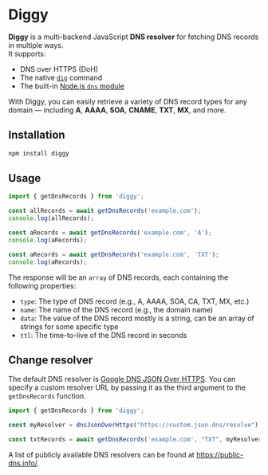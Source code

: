 # Diggy

**Diggy** is a multi-backend JavaScript **DNS resolver** for fetching DNS records in multiple ways.  
It supports:

- DNS over HTTPS (DoH)
- The native [`dig`](https://linux.die.net/man/1/dig) command
- The built-in [Node.js `dns` module](https://nodejs.org/api/dns.html)

With Diggy, you can easily retrieve a variety of DNS record types for any domain — including **A**, **AAAA**, **SOA**,
**CNAME**, **TXT**, **MX**, and more.

## Installation

```bash
npm install diggy
```

## Usage

```javascript
import { getDnsRecords } from 'diggy';

const allRecords = await getDnsRecords('example.com');
console.log(allRecords);

const aRecords = await getDnsRecords('example.com', 'A');
console.log(aRecords);

const aRecords = await getDnsRecords('example.com', 'TXT');
console.log(aRecords);
```

The response will be an `array` of DNS records, each containing the following properties:

- `type`: The type of DNS record (e.g., A, AAAA, SOA, CA, TXT, MX, etc.)
- `name`: The name of the DNS record (e.g., the domain name)
- `data`: The value of the DNS record mostly is a string, can be an array of strings for some specific type
- `ttl`: The time-to-live of the DNS record in seconds

## Change resolver

The default DNS resolver is [Google DNS JSON Over HTTPS](https://dns.google/resolve?name=ozana.cz&type=A). You can
specify a custom resolver URL by passing it as the third argument to the `getDnsRecords` function.

```javascript
import { getDnsRecords } from 'diggy';

const myResolver = dnsJsonOverHttps("https://custom.json.dns/resolve");

const txtRecords = await getDnsRecords('example.com', "TXT", myResolver);
```

A list of publicly available DNS resolvers can be found at https://public-dns.info/.
